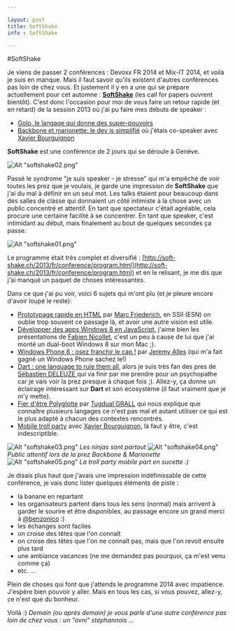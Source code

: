 ```yaml
---

layout: post
title: SoftShake
info : SoftShake

---
```


#SoftShake

Je viens de passer 2 conférences : Devoxx FR 2014 et Mix-IT 2014, et voilà je suis en manque. Mais il faut savoir qu'ils existent d'autres conférences pas loin de chez vous. Et justement il y en a une qui se prépare actuellement pour cet automne : **[SoftShake](http://soft-shake.ch/)** (les call for papers ouvrent bientôt). C'est donc l'occasion pour moi de vous faire un retour rapide (et en retard) de la session 2013 où j'ai pu faire mes débuts de speaker :

- [Golo, le langage qui donne des super-pouvoirs](http://soft-shake.ch/2013/program/sessions/13_java/2013/10/25/02-Golo.html)
- [Backbone et marionette: le dev js simplifié](http://soft-shake.ch/2013/program/sessions/13_web_dev/2013/10/24/3-Backbone_et_marionette_le_dev_js_simplifie.html) où j'étais co-speaker avec [Xavier Bourguignon](https://twitter.com/xbourguignon)

**SoftShake** est une conférence de 2 jours qui se déroule à Genève.

![Alt "softshake02.png"](https://github.com/k33g/k33g.github.com/raw/master/images/softshake02.png)

Passé le syndrome "je suis speaker - je stresse" qui m'a empêché de voir toutes les prez que je voulais, je garde une impression de **SoftShake** que j'ai du mal à définir en un seul mot. Les talks étaient pour beaucoup dans des salles de classe qui donnaient un côté intimiste à la chose avec un public concentré et attentif. En tant que spectateur c'était agréable, cela procure une certaine facilité à se concentrer. En tant que speaker, c'est intimidant au début, mais finalement au bout de quelques secondes ça passe.

![Alt "softshake01.png"](https://github.com/k33g/k33g.github.com/raw/master/images/softshake01.png)

Le programme était très complet et diversifié : [http://soft-shake.ch/2013/fr/conference/program.html](http://soft-shake.ch/2013/fr/conference/program.html) et en le relisant, je me dis que j'ai manqué un paquet de choses intéressantes.

Dans ce que j'ai pu voir, voici 6 sujets qui m'ont plu (et je pleure encore d'avoir loupé le reste):

- [Prototypage rapide en HTML](http://soft-shake.ch/2013/program/sessions/13_web_dev/2013/10/24/1-Prototypage-rapide-en-HTML.html) par [Marc Friederich](http://soft-shake.ch/2013/program/authors/2013/10/24/marc-friederich.html), en SSII (ESN) on oublie trop souvent ce passage là, et avoir une autre vision est utile.
- [Développer des apps Windows 8 en JavaScript](http://soft-shake.ch/2013/program/sessions/13_microsoft/2013/10/24/05-Developper-des-apps-Windows-8-en-JavaScript.html), j'aime bien les présentations de [Fabien Nicollet](https://twitter.com/fnicollet), c'est un peu à cause de lui que j'ai monté un dual-boot Windows 8 sur mon Mac ;).
- [Windows Phone 8 : osez franchir le cap !](http://soft-shake.ch/2013/program/sessions/13_microsoft/2013/10/24/06-Windows-Phone-8-osez-franchir-le-cap.html) par [Jeremy Alles](https://twitter.com/jalpf) (qui m'a fait gagné un Windows Phone sachez le!)
- [Dart : one language to rule them all](http://soft-shake.ch/2013/program/sessions/13_web_dev/2013/10/24/7-Dart_one_language_to_rule_them_all.html), alors je suis très fan des pres de [Sébastien DELEUZE
](https://twitter.com/sdeleuze) qui va finir par me prendre pour un psychopathe car je vais voir la prez presque à chaque fois ;). Allez-y, ça donne un éclairage intéressant sur **Dart** et son écosystème (il faut vraiment que je m'y mette).
- [Fier d'être Polyglotte](http://soft-shake.ch/2013/program/sessions/13_incubator/2013/10/25/5-dier-d-etre-polyglotte.html) par [Tugdual GRALL](https://twitter.com/tgrall) qui nous explique que connaître plusieurs langages ce n'est pas mal et autant utiliser ce qui est le plus adapté à chacun des contextes rencontrés.
- [Mobile troll party](http://soft-shake.ch/2013/program/sessions/13_mobile/2013/10/25/3-Mobile-troll-party.html) avec [Xavier Bourguignon](https://twitter.com/xbourguignon), là faut y être, c'est indescriptible.

![Alt "softshake03.png"](https://github.com/k33g/k33g.github.com/raw/master/images/softshake03.png)
*Les ninjas sont partout*
![Alt "softshake04.png"](https://github.com/k33g/k33g.github.com/raw/master/images/softshake04.png)
*Public attentif lors de la prez Backbone & Marionette*
![Alt "softshake05.png"](https://github.com/k33g/k33g.github.com/raw/master/images/softshake05.png)
*La troll party mobile part en sucette :)*

Je disais plus haut que j'avais une impression indéfinissable de cette conférence, je vais donc lister quelques éléments de piste :

- la banane en repartant
- les organisateurs partent dans tous les sens (normal) mais arrivent à garder le sourire et être disponibles, au passage encore un grand merci à [@benzonico](https://twitter.com/benzonico) :)
- les échanges sont faciles
- on croise des têtes que l'on connaît
- on croise des têtes que l'on ne connaît pas, mais que l'on revoit ensuite plus tard
- une ambiance vacances (ne me demandez pas pourquoi, ça m'est venu comme ça)
- etc. ...

Plein de choses qui font que j'attends le programme 2014 avec impatience. J'espère bien pouvoir y aller. Mais en tous les cas, si vous pouvez, allez-y, ce n'est que du bonheur.

Voilà :) 
*Demain (ou après demain) je vous parle d'une autre conférence pas loin de chez vous : un "ovni" stéphannois ...*


